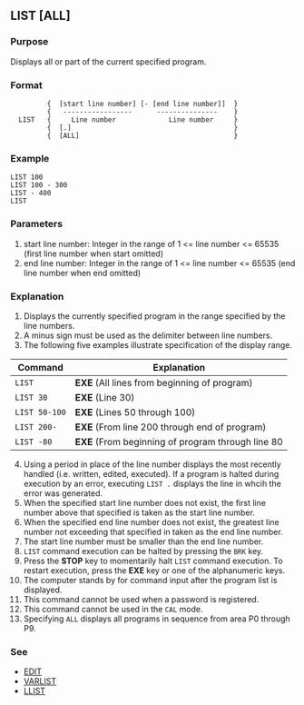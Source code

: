 ## LIST [ALL]

### Purpose
Displays all or part of the current specified program.

### Format
```basic
         {  [start line number] [- [end line number]]  }
         {   -----------------      ---------------    }
  LIST   {     Line number             Line number     }
         {  [.]                                        }
         {  [ALL]                                      }
```

### Example 
```basic
LIST 100
LIST 100 - 300
LIST - 400
LIST
```

### Parameters
1. start line number: Integer in the range of 1 <= line number <= 65535
   (first line number when start omitted)
2. end line number: Integer in the range of 1 <= line number <= 65535
   (end line number when end omitted)

### Explanation
1. Displays the currently specified program in the range specified by the line numbers.
2. A minus sign must be used as the delimiter between line numbers.
3. The following five examples illustrate specification of the display range.

| Command       | Explanation                                        | 
|---------------|----------------------------------------------------|
| `LIST`        | **EXE** (All lines from beginning of program)      |
| `LIST 30`     | **EXE** (Line 30)                                  | 
| `LIST 50-100` | **EXE** (Lines 50 through 100)                     |
| `LIST 200-`   | **EXE** (From line 200 through end of program)     |
| `LIST -80`    | **EXE** (From beginning of program through line 80 |

4. Using a period in place of the line number displays the most recently handled
   (i.e. written, edited, executed). If a program is halted during execution by
   an error, executing `LIST .` displays the line in whcih the error was generated.
5. When the specified start line number does not exist, the first line number above
that specified is taken as the start line number.
6. When the specified end line number does not exist, the greatest line number not 
exceeding that specified in taken as the end line number.
7. The start line number must be smaller than the end line number.
8. `LIST` command execution can be halted by pressing the `BRK` key.
9. Press the **STOP** key to momentarily halt `LIST` command execution. To restart
   execution, press the **EXE** key or one of the alphanumeric keys. 
10. The computer stands by for command input after the program list is displayed.
11. This command cannot be used when a password is registered.
12. This command cannot be used in the `CAL` mode.
13. Specifying `ALL` displays all programs in sequence from area P0 through P9.

### See
- [EDIT](EDIT.md)
- [VARLIST](VARLIST.md)
- [LLIST](LLIST.md)
